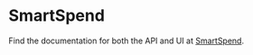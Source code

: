 # SmartSpend

Find the documentation for both the API and UI at [SmartSpend](https://github.com/noahward/smart-spend-api).

